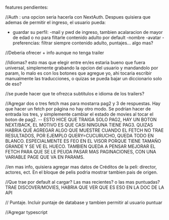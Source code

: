 features pendientes:

//Auth : una opcion seria hacerla con NextAuth. 
Despues quisiera que ademas de permitir el ingreso, el usuario pueda:
- guardar su perfil:
    -mail y pwd de ingreso, tambien acalaracion de mayor de edad o no para filtarle contenido adulto por default
    -nombre
    -avatar
    -preferencias: filtrar siempre contenido adulto, puntajes... algo mas?


//Deberia ofrecer + info aunque no tenga trailer 

//Idiomas? esto mas que elegir entre en/es estaria bueno que fuera universal, simplemente grabando la opcion del usuario y mandandolo por param, lo malo es con los botones que agregue yo, ahi tocaria escribir manualmente las traducciones, o quizas se pueda bajar un diccionario solo de eso?

//se puede hacer que te ofrezca subtitulos e idioma de los trailers?

//Agregar dos o tres fetch mas para mostarra pag2 y 3 de respuestas. Hay que hacer un fetch por página no hay otro modo. Se podrian hacer de entrada los tres, y simplemente cambiar el estado de movies al tocar el boton de pag2.  -- ESTO HICE QUE TRAIGA SOLO PAG2, HAY UN BOTON NEXT/BACK, EL MOTIVO ES QUE CASI NINGUNA TIENE PAG3. QUIZAS HABRIA QUE AGREGAR ALGO QUE MUESTRE CUANDO EL FETCH NO TRAE RESULTADOS, POR EJEMPLO QUERY=CUCURUCHO, QUEDA TODO EN BLANCO. ESPECIALMENTE ES FEO EN EL VISOR PORQUE TIENE TAMAÑO GRANDE Y SE VE EL HUECO. TAMBIEN QUEDA A PENSAR MEJORAR EL FETCH PARA QUE SE LE PEUDA PASAR MAS PAGINACIONES, CON UNA VARIABLE PAGE QUE VA EN PARAMS.

//en mas info, quisiera agregar mas datos de Créditos de la peli: director, actores, ect. En el bloque de pelis podria mostrar tambien pais de origen.

//Que trae por default al cargar? Las mas recientes? o las mas puntuadas? TRAE DISCOVER/MOVIES, HABRIA QUE VER QUE ES ESO EN LA DOC DE LA API

// Puntaje. Incluir puntaje de database y tambien permitir al usuario puntuar

//Agregar typescript